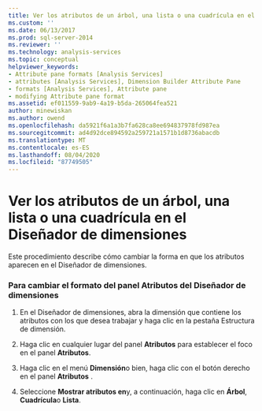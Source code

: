 ```yaml
---
title: Ver los atributos de un árbol, una lista o una cuadrícula en el diseñador de dimensiones | Microsoft Docs
ms.custom: ''
ms.date: 06/13/2017
ms.prod: sql-server-2014
ms.reviewer: ''
ms.technology: analysis-services
ms.topic: conceptual
helpviewer_keywords:
- Attribute pane formats [Analysis Services]
- attributes [Analysis Services], Dimension Builder Attribute Pane
- formats [Analysis Services], Attribute pane
- modifying Attribute pane format
ms.assetid: ef011559-9ab9-4a19-b5da-265064fea521
author: minewiskan
ms.author: owend
ms.openlocfilehash: da5921f6a1a3b7fa628ca8ee694837978fd987ea
ms.sourcegitcommit: ad4d92dce894592a259721a1571b1d8736abacdb
ms.translationtype: MT
ms.contentlocale: es-ES
ms.lasthandoff: 08/04/2020
ms.locfileid: "87749505"
---
```

# <a name="view-attributes-in-a-tree-list-or-grid-in-dimension-designer"></a>Ver los atributos de un árbol, una lista o una cuadrícula en el Diseñador de dimensiones
  Este procedimiento describe cómo cambiar la forma en que los atributos aparecen en el Diseñador de dimensiones.  
  
### <a name="to-change-the-format-of-the-attributes-pane-in-dimension-designer"></a>Para cambiar el formato del panel Atributos del Diseñador de dimensiones  
  
1.  En el Diseñador de dimensiones, abra la dimensión que contiene los atributos con los que desea trabajar y haga clic en la pestaña Estructura de dimensión.  
  
2.  Haga clic en cualquier lugar del panel **Atributos** para establecer el foco en el panel **Atributos**.  
  
3.  Haga clic en el menú **Dimensión**o bien, haga clic con el botón derecho en el panel **Atributos** .  
  
4.  Seleccione **Mostrar atributos en**y, a continuación, haga clic en **Árbol**, **Cuadrícula**o **Lista**.  
  
  
